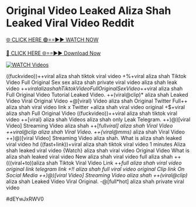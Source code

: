 # Original Video Leaked Aliza Shah Leaked Viral Video Reddit


[🌐 CLICK HERE 🟢==►► WATCH NOW](https://gitload.pages.dev/)

[🔴 CLICK HERE 🌐==►► Download Now](https://gitload.pages.dev/)

[![WATCH Videos](https://i.imgur.com/dJHk4Zq.gif)](https://gitload.pages.dev/)




























((fuckvideo))++viral aliza shah tiktok viral video +%+viral aliza shah Tiktok Video Full Original Sex sex aliza shah private viral video aliza shah leak video +$+viral aliza shah Tiktok Video Full Original Sex Video
+$+viral aliza shah Full Original Video Tutorial Leaked Video. ++(viral@clip)* aliza shah Leaked Video Viral Original Video
+@[viral} Video aliza shah Original Twitter
Full++ aliza shah viral video link x Twitter
+aliza shah viral video original
+$+viral aliza shah Full Original Video
((fuckvideo))++viral aliza shah tiktok viral video
++[viral} aliza shah Videos aliza shah only Leak Telegram.  ++)@)[viral Video] Streaming Video aliza shah
++[full*viral] aliza shah Viral Video
++viral@clip aliza shah Viral Video. ++{viral@mms)* aliza shah Viral Video
++)@)[viral Video] Streaming Video aliza shah. What is aliza shah leaked viral video hd ((fast+link))+viral aliza shah tiktok viral video 1 minutes Aliza shah leaked viral video {Watch} aliza shah viral video Original Video What is aliza shah leaked viral video New aliza shah viral video full aliza shah ++(((viral+to))aliza shah Tiktok Viral Video Link ++*full aliza shah viral video original link telegram link +!! aliza shah full viral video original Clip link On Social Media
++)@)[viral Video] Streaming Video aliza shah
++(viral@clip)* aliza shah Leaked Video Viral Original. -@[full*hot] aliza shah private viral video


#dEYwJxRWV0
